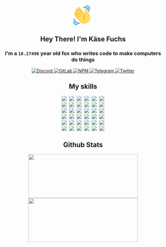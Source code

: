 <div><p align=center><img src=./resources/images/wave.gif width=64px height=64px></p><h2 align=center>Hey There! I'm Käse Fuchs</h2><h3 align=center>I'm a <code>18.27496</code> year old fox who writes code to make computers do things</h3><p align=center><a href=https://discord.com/users/507526681125322772><img alt=Discord src="https://img.shields.io/badge/Discord-5865F2?logo=discord&logoColor=white&style=flat-square#c8238b04f85604e9f20a39ee1ab99dfd"> </a><a href=https://gitlab.com/kasefuchs><img alt=GitLab src="https://img.shields.io/badge/GitLab-330F63?logo=gitlab&logoColor=white&style=flat-square#c8238b04f85604e9f20a39ee1ab99dfd"> </a><a href=https://npmjs.com/~kasefuchs><img alt=NPM src="https://img.shields.io/badge/NPM-CB3837?logo=npm&logoColor=white&style=flat-square#c8238b04f85604e9f20a39ee1ab99dfd"> </a><a href=https://t.me/kasefuchs><img alt=Telegram src="https://img.shields.io/badge/Telegram-2CA5E0?logo=telegram&logoColor=white&style=flat-square#c8238b04f85604e9f20a39ee1ab99dfd"> </a><a href=https://twitter.com/kasefuchs><img alt=Twitter src="https://img.shields.io/badge/Twitter-1DA1F2?logo=twitter&logoColor=white&style=flat-square#c8238b04f85604e9f20a39ee1ab99dfd"></a></p><h2 align=center>My skills</h2><p align=center><a href=https://aws.amazon.com/ ><picture><source srcset="https://skillicons.dev/icons?i=aws&theme=dark#c8238b04f85604e9f20a39ee1ab99dfd" media="(prefers-color-scheme: dark)"><source srcset="https://skillicons.dev/icons?i=aws&theme=light#c8238b04f85604e9f20a39ee1ab99dfd" media="(prefers-color-scheme: light), (prefers-color-scheme: no-preference)"><img src="https://skillicons.dev/icons?i=aws&theme=light#c8238b04f85604e9f20a39ee1ab99dfd"></picture></a>&nbsp;&nbsp;<a href=https://en.wikipedia.org/wiki/Bash_(Unix_shell)><picture><source srcset="https://skillicons.dev/icons?i=bash&theme=dark#c8238b04f85604e9f20a39ee1ab99dfd" media="(prefers-color-scheme: dark)"><source srcset="https://skillicons.dev/icons?i=bash&theme=light#c8238b04f85604e9f20a39ee1ab99dfd" media="(prefers-color-scheme: light), (prefers-color-scheme: no-preference)"><img src="https://skillicons.dev/icons?i=bash&theme=light#c8238b04f85604e9f20a39ee1ab99dfd"></picture></a>&nbsp;&nbsp;<a href=https://discord.com/developers/docs><picture><source srcset="https://skillicons.dev/icons?i=bots&theme=dark#c8238b04f85604e9f20a39ee1ab99dfd" media="(prefers-color-scheme: dark)"><source srcset="https://skillicons.dev/icons?i=bots&theme=light#c8238b04f85604e9f20a39ee1ab99dfd" media="(prefers-color-scheme: light), (prefers-color-scheme: no-preference)"><img src="https://skillicons.dev/icons?i=bots&theme=light#c8238b04f85604e9f20a39ee1ab99dfd"></picture></a>&nbsp;&nbsp;<a href=https://www.cloudflare.com/ ><picture><source srcset="https://skillicons.dev/icons?i=cloudflare&theme=dark#c8238b04f85604e9f20a39ee1ab99dfd" media="(prefers-color-scheme: dark)"><source srcset="https://skillicons.dev/icons?i=cloudflare&theme=light#c8238b04f85604e9f20a39ee1ab99dfd" media="(prefers-color-scheme: light), (prefers-color-scheme: no-preference)"><img src="https://skillicons.dev/icons?i=cloudflare&theme=light#c8238b04f85604e9f20a39ee1ab99dfd"></picture></a>&nbsp;&nbsp;<a href=https://en.wikipedia.org/wiki/CSS><picture><source srcset="https://skillicons.dev/icons?i=css&theme=dark#c8238b04f85604e9f20a39ee1ab99dfd" media="(prefers-color-scheme: dark)"><source srcset="https://skillicons.dev/icons?i=css&theme=light#c8238b04f85604e9f20a39ee1ab99dfd" media="(prefers-color-scheme: light), (prefers-color-scheme: no-preference)"><img src="https://skillicons.dev/icons?i=css&theme=light#c8238b04f85604e9f20a39ee1ab99dfd"></picture></a>&nbsp;&nbsp;<a href=https://www.docker.com/ ><picture><source srcset="https://skillicons.dev/icons?i=docker&theme=dark#c8238b04f85604e9f20a39ee1ab99dfd" media="(prefers-color-scheme: dark)"><source srcset="https://skillicons.dev/icons?i=docker&theme=light#c8238b04f85604e9f20a39ee1ab99dfd" media="(prefers-color-scheme: light), (prefers-color-scheme: no-preference)"><img src="https://skillicons.dev/icons?i=docker&theme=light#c8238b04f85604e9f20a39ee1ab99dfd"></picture></a><br><a href=https://www.electronjs.org/ ><picture><source srcset="https://skillicons.dev/icons?i=electron&theme=dark#c8238b04f85604e9f20a39ee1ab99dfd" media="(prefers-color-scheme: dark)"><source srcset="https://skillicons.dev/icons?i=electron&theme=light#c8238b04f85604e9f20a39ee1ab99dfd" media="(prefers-color-scheme: light), (prefers-color-scheme: no-preference)"><img src="https://skillicons.dev/icons?i=electron&theme=light#c8238b04f85604e9f20a39ee1ab99dfd"></picture></a>&nbsp;&nbsp;<a href=https://expressjs.com/ ><picture><source srcset="https://skillicons.dev/icons?i=express&theme=dark#c8238b04f85604e9f20a39ee1ab99dfd" media="(prefers-color-scheme: dark)"><source srcset="https://skillicons.dev/icons?i=express&theme=light#c8238b04f85604e9f20a39ee1ab99dfd" media="(prefers-color-scheme: light), (prefers-color-scheme: no-preference)"><img src="https://skillicons.dev/icons?i=express&theme=light#c8238b04f85604e9f20a39ee1ab99dfd"></picture></a>&nbsp;&nbsp;<a href=https://www.figma.com/ ><picture><source srcset="https://skillicons.dev/icons?i=figma&theme=dark#c8238b04f85604e9f20a39ee1ab99dfd" media="(prefers-color-scheme: dark)"><source srcset="https://skillicons.dev/icons?i=figma&theme=light#c8238b04f85604e9f20a39ee1ab99dfd" media="(prefers-color-scheme: light), (prefers-color-scheme: no-preference)"><img src="https://skillicons.dev/icons?i=figma&theme=light#c8238b04f85604e9f20a39ee1ab99dfd"></picture></a>&nbsp;&nbsp;<a href=https://firebase.google.com/ ><picture><source srcset="https://skillicons.dev/icons?i=firebase&theme=dark#c8238b04f85604e9f20a39ee1ab99dfd" media="(prefers-color-scheme: dark)"><source srcset="https://skillicons.dev/icons?i=firebase&theme=light#c8238b04f85604e9f20a39ee1ab99dfd" media="(prefers-color-scheme: light), (prefers-color-scheme: no-preference)"><img src="https://skillicons.dev/icons?i=firebase&theme=light#c8238b04f85604e9f20a39ee1ab99dfd"></picture></a>&nbsp;&nbsp;<a href=https://flask.palletsprojects.com/ ><picture><source srcset="https://skillicons.dev/icons?i=flask&theme=dark#c8238b04f85604e9f20a39ee1ab99dfd" media="(prefers-color-scheme: dark)"><source srcset="https://skillicons.dev/icons?i=flask&theme=light#c8238b04f85604e9f20a39ee1ab99dfd" media="(prefers-color-scheme: light), (prefers-color-scheme: no-preference)"><img src="https://skillicons.dev/icons?i=flask&theme=light#c8238b04f85604e9f20a39ee1ab99dfd"></picture></a>&nbsp;&nbsp;<a href=https://cloud.google.com/ ><picture><source srcset="https://skillicons.dev/icons?i=gcp&theme=dark#c8238b04f85604e9f20a39ee1ab99dfd" media="(prefers-color-scheme: dark)"><source srcset="https://skillicons.dev/icons?i=gcp&theme=light#c8238b04f85604e9f20a39ee1ab99dfd" media="(prefers-color-scheme: light), (prefers-color-scheme: no-preference)"><img src="https://skillicons.dev/icons?i=gcp&theme=light#c8238b04f85604e9f20a39ee1ab99dfd"></picture></a><br><a href=https://git-scm.com/ ><picture><source srcset="https://skillicons.dev/icons?i=git&theme=dark#c8238b04f85604e9f20a39ee1ab99dfd" media="(prefers-color-scheme: dark)"><source srcset="https://skillicons.dev/icons?i=git&theme=light#c8238b04f85604e9f20a39ee1ab99dfd" media="(prefers-color-scheme: light), (prefers-color-scheme: no-preference)"><img src="https://skillicons.dev/icons?i=git&theme=light#c8238b04f85604e9f20a39ee1ab99dfd"></picture></a>&nbsp;&nbsp;<a href=https://github.com/ ><picture><source srcset="https://skillicons.dev/icons?i=github&theme=dark#c8238b04f85604e9f20a39ee1ab99dfd" media="(prefers-color-scheme: dark)"><source srcset="https://skillicons.dev/icons?i=github&theme=light#c8238b04f85604e9f20a39ee1ab99dfd" media="(prefers-color-scheme: light), (prefers-color-scheme: no-preference)"><img src="https://skillicons.dev/icons?i=github&theme=light#c8238b04f85604e9f20a39ee1ab99dfd"></picture></a>&nbsp;&nbsp;<a href=https://gitlab.com/ ><picture><source srcset="https://skillicons.dev/icons?i=gitlab&theme=dark#c8238b04f85604e9f20a39ee1ab99dfd" media="(prefers-color-scheme: dark)"><source srcset="https://skillicons.dev/icons?i=gitlab&theme=light#c8238b04f85604e9f20a39ee1ab99dfd" media="(prefers-color-scheme: light), (prefers-color-scheme: no-preference)"><img src="https://skillicons.dev/icons?i=gitlab&theme=light#c8238b04f85604e9f20a39ee1ab99dfd"></picture></a>&nbsp;&nbsp;<a href=https://www.heroku.com/ ><picture><source srcset="https://skillicons.dev/icons?i=heroku&theme=dark#c8238b04f85604e9f20a39ee1ab99dfd" media="(prefers-color-scheme: dark)"><source srcset="https://skillicons.dev/icons?i=heroku&theme=light#c8238b04f85604e9f20a39ee1ab99dfd" media="(prefers-color-scheme: light), (prefers-color-scheme: no-preference)"><img src="https://skillicons.dev/icons?i=heroku&theme=light#c8238b04f85604e9f20a39ee1ab99dfd"></picture></a>&nbsp;&nbsp;<a href=https://en.wikipedia.org/wiki/HTML><picture><source srcset="https://skillicons.dev/icons?i=html&theme=dark#c8238b04f85604e9f20a39ee1ab99dfd" media="(prefers-color-scheme: dark)"><source srcset="https://skillicons.dev/icons?i=html&theme=light#c8238b04f85604e9f20a39ee1ab99dfd" media="(prefers-color-scheme: light), (prefers-color-scheme: no-preference)"><img src="https://skillicons.dev/icons?i=html&theme=light#c8238b04f85604e9f20a39ee1ab99dfd"></picture></a>&nbsp;&nbsp;<a href=https://en.wikipedia.org/wiki/JavaScript><picture><source srcset="https://skillicons.dev/icons?i=js&theme=dark#c8238b04f85604e9f20a39ee1ab99dfd" media="(prefers-color-scheme: dark)"><source srcset="https://skillicons.dev/icons?i=js&theme=light#c8238b04f85604e9f20a39ee1ab99dfd" media="(prefers-color-scheme: light), (prefers-color-scheme: no-preference)"><img src="https://skillicons.dev/icons?i=js&theme=light#c8238b04f85604e9f20a39ee1ab99dfd"></picture></a><br><a href=https://en.wikipedia.org/wiki/Linux><picture><source srcset="https://skillicons.dev/icons?i=linux&theme=dark#c8238b04f85604e9f20a39ee1ab99dfd" media="(prefers-color-scheme: dark)"><source srcset="https://skillicons.dev/icons?i=linux&theme=light#c8238b04f85604e9f20a39ee1ab99dfd" media="(prefers-color-scheme: light), (prefers-color-scheme: no-preference)"><img src="https://skillicons.dev/icons?i=linux&theme=light#c8238b04f85604e9f20a39ee1ab99dfd"></picture></a>&nbsp;&nbsp;<a href=https://mui.com/ ><picture><source srcset="https://skillicons.dev/icons?i=materialui&theme=dark#c8238b04f85604e9f20a39ee1ab99dfd" media="(prefers-color-scheme: dark)"><source srcset="https://skillicons.dev/icons?i=materialui&theme=light#c8238b04f85604e9f20a39ee1ab99dfd" media="(prefers-color-scheme: light), (prefers-color-scheme: no-preference)"><img src="https://skillicons.dev/icons?i=materialui&theme=light#c8238b04f85604e9f20a39ee1ab99dfd"></picture></a>&nbsp;&nbsp;<a href=https://en.wikipedia.org/wiki/Markdown><picture><source srcset="https://skillicons.dev/icons?i=md&theme=dark#c8238b04f85604e9f20a39ee1ab99dfd" media="(prefers-color-scheme: dark)"><source srcset="https://skillicons.dev/icons?i=md&theme=light#c8238b04f85604e9f20a39ee1ab99dfd" media="(prefers-color-scheme: light), (prefers-color-scheme: no-preference)"><img src="https://skillicons.dev/icons?i=md&theme=light#c8238b04f85604e9f20a39ee1ab99dfd"></picture></a>&nbsp;&nbsp;<a href=https://www.mongodb.com/ ><picture><source srcset="https://skillicons.dev/icons?i=mongodb&theme=dark#c8238b04f85604e9f20a39ee1ab99dfd" media="(prefers-color-scheme: dark)"><source srcset="https://skillicons.dev/icons?i=mongodb&theme=light#c8238b04f85604e9f20a39ee1ab99dfd" media="(prefers-color-scheme: light), (prefers-color-scheme: no-preference)"><img src="https://skillicons.dev/icons?i=mongodb&theme=light#c8238b04f85604e9f20a39ee1ab99dfd"></picture></a>&nbsp;&nbsp;<a href=https://www.mysql.com/ ><picture><source srcset="https://skillicons.dev/icons?i=mysql&theme=dark#c8238b04f85604e9f20a39ee1ab99dfd" media="(prefers-color-scheme: dark)"><source srcset="https://skillicons.dev/icons?i=mysql&theme=light#c8238b04f85604e9f20a39ee1ab99dfd" media="(prefers-color-scheme: light), (prefers-color-scheme: no-preference)"><img src="https://skillicons.dev/icons?i=mysql&theme=light#c8238b04f85604e9f20a39ee1ab99dfd"></picture></a>&nbsp;&nbsp;<a href=https://nextjs.org/ ><picture><source srcset="https://skillicons.dev/icons?i=nextjs&theme=dark#c8238b04f85604e9f20a39ee1ab99dfd" media="(prefers-color-scheme: dark)"><source srcset="https://skillicons.dev/icons?i=nextjs&theme=light#c8238b04f85604e9f20a39ee1ab99dfd" media="(prefers-color-scheme: light), (prefers-color-scheme: no-preference)"><img src="https://skillicons.dev/icons?i=nextjs&theme=light#c8238b04f85604e9f20a39ee1ab99dfd"></picture></a><br><a href=https://nodejs.org/en/ ><picture><source srcset="https://skillicons.dev/icons?i=nodejs&theme=dark#c8238b04f85604e9f20a39ee1ab99dfd" media="(prefers-color-scheme: dark)"><source srcset="https://skillicons.dev/icons?i=nodejs&theme=light#c8238b04f85604e9f20a39ee1ab99dfd" media="(prefers-color-scheme: light), (prefers-color-scheme: no-preference)"><img src="https://skillicons.dev/icons?i=nodejs&theme=light#c8238b04f85604e9f20a39ee1ab99dfd"></picture></a>&nbsp;&nbsp;<a href=https://www.postgresql.org/ ><picture><source srcset="https://skillicons.dev/icons?i=postgres&theme=dark#c8238b04f85604e9f20a39ee1ab99dfd" media="(prefers-color-scheme: dark)"><source srcset="https://skillicons.dev/icons?i=postgres&theme=light#c8238b04f85604e9f20a39ee1ab99dfd" media="(prefers-color-scheme: light), (prefers-color-scheme: no-preference)"><img src="https://skillicons.dev/icons?i=postgres&theme=light#c8238b04f85604e9f20a39ee1ab99dfd"></picture></a>&nbsp;&nbsp;<a href=https://learn.microsoft.com/en-us/powershell/ ><picture><source srcset="https://skillicons.dev/icons?i=powershell&theme=dark#c8238b04f85604e9f20a39ee1ab99dfd" media="(prefers-color-scheme: dark)"><source srcset="https://skillicons.dev/icons?i=powershell&theme=light#c8238b04f85604e9f20a39ee1ab99dfd" media="(prefers-color-scheme: light), (prefers-color-scheme: no-preference)"><img src="https://skillicons.dev/icons?i=powershell&theme=light#c8238b04f85604e9f20a39ee1ab99dfd"></picture></a>&nbsp;&nbsp;<a href=https://www.python.org/ ><picture><source srcset="https://skillicons.dev/icons?i=py&theme=dark#c8238b04f85604e9f20a39ee1ab99dfd" media="(prefers-color-scheme: dark)"><source srcset="https://skillicons.dev/icons?i=py&theme=light#c8238b04f85604e9f20a39ee1ab99dfd" media="(prefers-color-scheme: light), (prefers-color-scheme: no-preference)"><img src="https://skillicons.dev/icons?i=py&theme=light#c8238b04f85604e9f20a39ee1ab99dfd"></picture></a>&nbsp;&nbsp;<a href=https://www.raspberrypi.org/ ><picture><source srcset="https://skillicons.dev/icons?i=raspberrypi&theme=dark#c8238b04f85604e9f20a39ee1ab99dfd" media="(prefers-color-scheme: dark)"><source srcset="https://skillicons.dev/icons?i=raspberrypi&theme=light#c8238b04f85604e9f20a39ee1ab99dfd" media="(prefers-color-scheme: light), (prefers-color-scheme: no-preference)"><img src="https://skillicons.dev/icons?i=raspberrypi&theme=light#c8238b04f85604e9f20a39ee1ab99dfd"></picture></a>&nbsp;&nbsp;<a href=https://reactjs.org/ ><picture><source srcset="https://skillicons.dev/icons?i=react&theme=dark#c8238b04f85604e9f20a39ee1ab99dfd" media="(prefers-color-scheme: dark)"><source srcset="https://skillicons.dev/icons?i=react&theme=light#c8238b04f85604e9f20a39ee1ab99dfd" media="(prefers-color-scheme: light), (prefers-color-scheme: no-preference)"><img src="https://skillicons.dev/icons?i=react&theme=light#c8238b04f85604e9f20a39ee1ab99dfd"></picture></a><br><a href=https://redux.js.org/ ><picture><source srcset="https://skillicons.dev/icons?i=redux&theme=dark#c8238b04f85604e9f20a39ee1ab99dfd" media="(prefers-color-scheme: dark)"><source srcset="https://skillicons.dev/icons?i=redux&theme=light#c8238b04f85604e9f20a39ee1ab99dfd" media="(prefers-color-scheme: light), (prefers-color-scheme: no-preference)"><img src="https://skillicons.dev/icons?i=redux&theme=light#c8238b04f85604e9f20a39ee1ab99dfd"></picture></a>&nbsp;&nbsp;<a href=https://en.wikipedia.org/wiki/Regular_expression><picture><source srcset="https://skillicons.dev/icons?i=regex&theme=dark#c8238b04f85604e9f20a39ee1ab99dfd" media="(prefers-color-scheme: dark)"><source srcset="https://skillicons.dev/icons?i=regex&theme=light#c8238b04f85604e9f20a39ee1ab99dfd" media="(prefers-color-scheme: light), (prefers-color-scheme: no-preference)"><img src="https://skillicons.dev/icons?i=regex&theme=light#c8238b04f85604e9f20a39ee1ab99dfd"></picture></a>&nbsp;&nbsp;<a href=https://en.wikipedia.org/wiki/Sass_(stylesheet_language)><picture><source srcset="https://skillicons.dev/icons?i=sass&theme=dark#c8238b04f85604e9f20a39ee1ab99dfd" media="(prefers-color-scheme: dark)"><source srcset="https://skillicons.dev/icons?i=sass&theme=light#c8238b04f85604e9f20a39ee1ab99dfd" media="(prefers-color-scheme: light), (prefers-color-scheme: no-preference)"><img src="https://skillicons.dev/icons?i=sass&theme=light#c8238b04f85604e9f20a39ee1ab99dfd"></picture></a>&nbsp;&nbsp;<a href=https://www.typescriptlang.org/ ><picture><source srcset="https://skillicons.dev/icons?i=ts&theme=dark#c8238b04f85604e9f20a39ee1ab99dfd" media="(prefers-color-scheme: dark)"><source srcset="https://skillicons.dev/icons?i=ts&theme=light#c8238b04f85604e9f20a39ee1ab99dfd" media="(prefers-color-scheme: light), (prefers-color-scheme: no-preference)"><img src="https://skillicons.dev/icons?i=ts&theme=light#c8238b04f85604e9f20a39ee1ab99dfd"></picture></a>&nbsp;&nbsp;<a href=https://unity.com/ ><picture><source srcset="https://skillicons.dev/icons?i=unity&theme=dark#c8238b04f85604e9f20a39ee1ab99dfd" media="(prefers-color-scheme: dark)"><source srcset="https://skillicons.dev/icons?i=unity&theme=light#c8238b04f85604e9f20a39ee1ab99dfd" media="(prefers-color-scheme: light), (prefers-color-scheme: no-preference)"><img src="https://skillicons.dev/icons?i=unity&theme=light#c8238b04f85604e9f20a39ee1ab99dfd"></picture></a>&nbsp;&nbsp;<a href=https://workers.cloudflare.com/ ><picture><source srcset="https://skillicons.dev/icons?i=workers&theme=dark#c8238b04f85604e9f20a39ee1ab99dfd" media="(prefers-color-scheme: dark)"><source srcset="https://skillicons.dev/icons?i=workers&theme=light#c8238b04f85604e9f20a39ee1ab99dfd" media="(prefers-color-scheme: light), (prefers-color-scheme: no-preference)"><img src="https://skillicons.dev/icons?i=workers&theme=light#c8238b04f85604e9f20a39ee1ab99dfd"></picture></a><br></p><h2 align=center>Github Stats</h2><p align=center><picture><source srcset="https://github-readme-stats-kasefuchs.vercel.app/api/?count_private=true&hide_border=true&hide_rank=true&line_height=20&hide_title=true&username=Kasefuchs&theme=dark#c8238b04f85604e9f20a39ee1ab99dfd" media="(prefers-color-scheme: dark)"><source srcset="https://github-readme-stats-kasefuchs.vercel.app/api/?count_private=true&hide_border=true&hide_rank=true&line_height=20&hide_title=true&username=Kasefuchs&theme=light#c8238b04f85604e9f20a39ee1ab99dfd" media="(prefers-color-scheme: light), (prefers-color-scheme: no-preference)"><img align=middle width=350 height=140 src="https://github-readme-stats-kasefuchs.vercel.app/api/?count_private=true&hide_border=true&hide_rank=true&line_height=20&hide_title=true&username=Kasefuchs&theme=light#c8238b04f85604e9f20a39ee1ab99dfd"></picture><picture><source srcset="https://github-readme-stats-kasefuchs.vercel.app/api/top-langs/?count_private=true&hide_border=true&layout=compact&username=Kasefuchs&theme=dark#c8238b04f85604e9f20a39ee1ab99dfd" media="(prefers-color-scheme: dark)"><source srcset="https://github-readme-stats-kasefuchs.vercel.app/api/top-langs/?count_private=true&hide_border=true&layout=compact&username=Kasefuchs&theme=light#c8238b04f85604e9f20a39ee1ab99dfd" media="(prefers-color-scheme: light), (prefers-color-scheme: no-preference)"><img align=middle width=350 height=140 src="https://github-readme-stats-kasefuchs.vercel.app/api/top-langs/?count_private=true&hide_border=true&layout=compact&username=Kasefuchs&theme=light#c8238b04f85604e9f20a39ee1ab99dfd"></picture></p><img src="https://hit.yhype.me/github/profile?user_id=64592097#c8238b04f85604e9f20a39ee1ab99dfd" alt=""></div>
